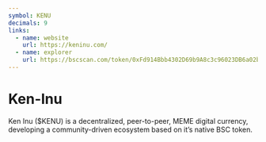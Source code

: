 ```yaml
---
symbol: KENU
decimals: 9
links:
  - name: website
    url: https://keninu.com/
  - name: explorer
    url: https://bscscan.com/token/0xFd914Bbb4302D69b9A8c3c96023DB6a02bE62778
---
```


# Ken-Inu

Ken Inu ($KENU) is a decentralized, peer-to-peer, MEME digital currency, developing a community-driven ecosystem based on it’s native BSC token.
